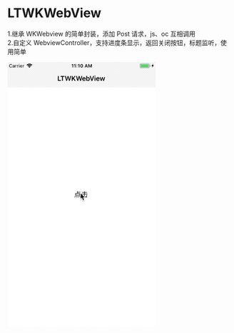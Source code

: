 # LTWKWebView

1.继承 WKWebview 的简单封装，添加 Post 请求，js、oc 互相调用  
2.自定义 WebviewController，支持进度条显示，返回关闭按钮，标题监听，使用简单

![](https://raw.githubusercontent.com/yichahucha/LTWKWebView/master/2018-05-03%2011_11_49.gif)

